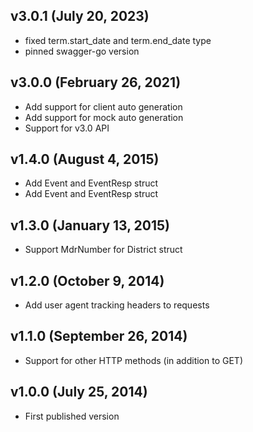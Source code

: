 ## v3.0.1 (July 20, 2023)
  * fixed term.start_date and term.end_date type
  * pinned swagger-go version
## v3.0.0 (February 26, 2021)
  * Add support for client auto generation
  * Add support for mock auto generation
  * Support for v3.0 API
## v1.4.0 (August 4, 2015)
  * Add Event and EventResp struct
  * Add Event and EventResp struct

## v1.3.0 (January 13, 2015)
  * Support MdrNumber for District struct

## v1.2.0 (October 9, 2014)
  * Add user agent tracking headers to requests

## v1.1.0 (September 26, 2014)
  * Support for other HTTP methods (in addition to GET)

## v1.0.0 (July 25, 2014)

  * First published version
